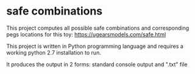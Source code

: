 # safe combinations

This project computes all possible safe combinations and corresponding pegs locations for this toy: https://ugearsmodels.com/safe.html

This project is written in Python programming language and requires a working python 2.7 installation to run.

It produces the output in 2 forms: standard console output and ".txt" file